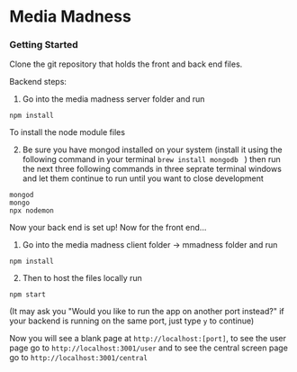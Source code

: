 # Media Madness



### Getting Started

Clone the git repository that holds the front and back end files.

Backend steps:

1) Go into the media madness server folder and run

```
npm install
```

To install the node module files

2) Be sure you have mongod installed on your system (install it using the following command in your terminal `brew install mongodb ` ) then run the next three following commands in three seprate terminal windows and let them continue to run until you want to close development

```
mongod
mongo
npx nodemon
```

Now your back end is set up! Now for the front end...

1) Go into the media madness client folder -> mmadness folder and run 

````
npm install
````

2) Then to host the files locally run

```
npm start
```

(It may ask you "Would you like to run the app on another port instead?" if your backend is running on the same port, just type `y` to continue)

Now you will see a blank page at `http://localhost:[port]`, to see the user page go to `http://localhost:3001/user` and to see the central screen page go to `http://localhost:3001/central`